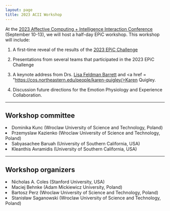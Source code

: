 ```yaml
---
layout: page
title: 2023 ACII Workshop
---
```


At the <a href = "https://acii-conf.net/">2023 Affective Computing + Intelligence Interaction Conference</a> (September 10-13), we will host a half-day EPiC workshop. This workshop will include:

1. A first-time reveal of the results of the <a href = "https://epic-collab.github.io/competition/">2023 EPiC Challenge</a>

2. Presentations from several teams that participated in the 2023 EPiC Challenge

3. A keynote address from Drs. <a href = "https://lisafeldmanbarrett.com/">Lisa Feldman Barrett</a> and <a href = "https://cos.northeastern.edu/people/karen-quigley/>Karen Quigley</a>.

4. Discussion future directions for the Emotion Physiology and Experience Collaboration.

***
## Workshop committee

<li>Dominika Kunc (Wroclaw University of Science and Technology, Poland)</li>

<li>Przemyslaw Kazienko (Wroclaw University of Science and Technology, Poland)</li>

<li>Sabyasachee Baruah (University of Southern California, USA)</li>

<li>Kleanthis Avramidis (University of Southern California, USA)</li>

***
## Workshop organizers

<li>Nicholas A. Coles (Stanford University, USA)</li>

<li>Maciej Behnke (Adam Mickiewicz University, Poland)</li>

<li>Bartosz Perz (Wroclaw University of Science and Technology, Poland)</li>

<li> Stanisław Saganowski (Wroclaw University of Science and Technology, Poland)</li>